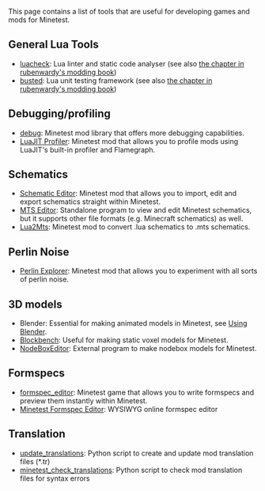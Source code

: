 This page contains a list of tools that are useful for developing games and mods for Minetest.

## General Lua Tools
- [luacheck](https://github.com/lunarmodules/luacheck): Lua linter and static code analyser (see also [the chapter in rubenwardy's modding book](https://rubenwardy.com/minetest_modding_book/en/quality/luacheck.html))
- [busted](https://olivinelabs.com/busted/): Lua unit testing framework (see also [the chapter in rubenwardy's modding book](https://rubenwardy.com/minetest_modding_book/en/quality/unit_testing.html))

## Debugging/profiling
- [debug](https://content.minetest.net/packages/LMD/dbg/): Minetest mod library that offers more debugging capabilities.
- [LuaJIT Profiler](https://content.minetest.net/packages/jwmhjwmh/jitprofiler/): Minetest mod that allows you to profile mods using LuaJIT's built-in profiler and Flamegraph.

## Schematics
- [Schematic Editor](https://content.minetest.net/packages/Wuzzy/schemedit/): Minetest mod that allows you to import, edit and export schematics straight within Minetest.
- [MTS Editor](https://forum.minetest.net/viewtopic.php?f=14&t=23724): Standalone program to view and edit Minetest schematics, but it supports other file formats (e.g. Minecraft schematics) as well.
- [Lua2Mts](https://content.minetest.net/packages/Neuromancer/lua2mts/): Minetest mod to convert .lua schematics to .mts schematics.

## Perlin Noise
- [Perlin Explorer](https://content.minetest.net/packages/Wuzzy/perlin_explorer/): Minetest mod that allows you to experiment with all sorts of perlin noise.

## 3D models
- Blender: Essential for making animated models in Minetest, see [Using Blender](https://wiki.minetest.land/Using_Blender).
- [Blockbench](https://www.blockbench.net/): Useful for making static voxel models for Minetest.
- [NodeBoxEditor](https://forum.minetest.net/viewtopic.php?f=14&t=2840): External program to make nodebox models for Minetest.

## Formspecs
- [formspec_editor](https://content.minetest.net/packages/Just_Visiting/formspec_editor/): Minetest game that allows you to write formspecs and preview them instantly within Minetest.
- [Minetest Formspec Editor](https://luk3yx.gitlab.io/minetest-formspec-editor/): WYSIWYG online formspec editor

## Translation
- [update_translations](https://github.com/FaceDeer/update_translations): Python script to create and update mod translation files (\*.tr)
- [minetest_check_translations](https://codeberg.org/Wuzzy/minetest_check_translations): Python script to check mod translation files for syntax errors
